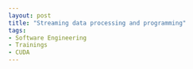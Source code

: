 ```yaml
---
layout: post
title: "Streaming data processing and programming"
tags:
- Software Engineering
- Trainings
- CUDA
---
```

